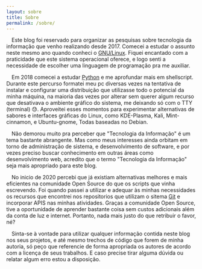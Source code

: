 ```yaml
---
layout: sobre
title: Sobre
permalink: /sobre/
---
```


&emsp;Este blog foi reservado para organizar as pesquisas sobre tecnologia da informação que venho realizando desde 2017. Comecei a estudar o assunto neste mesmo ano quando conheci o [GNU/Linux](https://www.gnu.org/). Fiquei encantado com a praticidade que este sistema operacional oferece, e logo senti a necessidade de escolher uma linguagem de programação pra me auxiliar.

&emsp;Em 2018 comecei a estudar [Python](https://www.python.org/) e me aprofundar mais em shellscript. Durante este percurso formatei meu pc diversas vezes na tentativa de instalar e configurar uma distribuição que utilizasse todo o potencial da minha máquina, na maioria das vezes por alterar sem querer algum recurso que desativava o ambiente gráfico do sistema, me deixando só com o TTY (terminal) :sweat:. Aproveitei esses momentos para experimentar alternativas de sabores e interfaces gráficas do Linux, como KDE-Plasma, Kali, Mint-cinnamon, e Ubuntu-gnome, Todas baseadas no Debian.

&emsp;Não demorou muito pra perceber que "Tecnologia da Informação" é um tema bastante abrangente. Mas como meus interesses ainda orbitam em torno de administração de sistema, e desenvolvimento de software, e por vezes preciso buscar conhecimento em outras áreas como desenvolvimento web, acredito que o termo "Tecnologia da Informação" seja mais apropriado para este blog.

&emsp;No inicio de 2020 percebi que já existiam alternativas melhores e mais eficientes na comunidade Open Source do que os scripts que vinha escrevendo. Foi quando passei a utilizar e adequar às minhas necessidades os recursos que encontrei nos repositorios que utilizam o sitema [Git](https://git-scm.com/) e incorporar APIS nas minhas atividades. Graças a comunidade Open Source, tive a oportunidade de aprender bastante coisa sem custos adicionais além da conta de luz e internet. Portanto, nada mais justo do que retribuir o favor, né?

&emsp;Sinta-se à vontade para utilizar qualquer informação contida neste blog nos seus projetos, e até mesmo trechos de código que forem de minha autoria, só peço que referencie de forma apropriada os autores de acordo com a licença de seus trabalhos. E caso precise tirar alguma dúvida ou relatar algum erro estou a disposição.